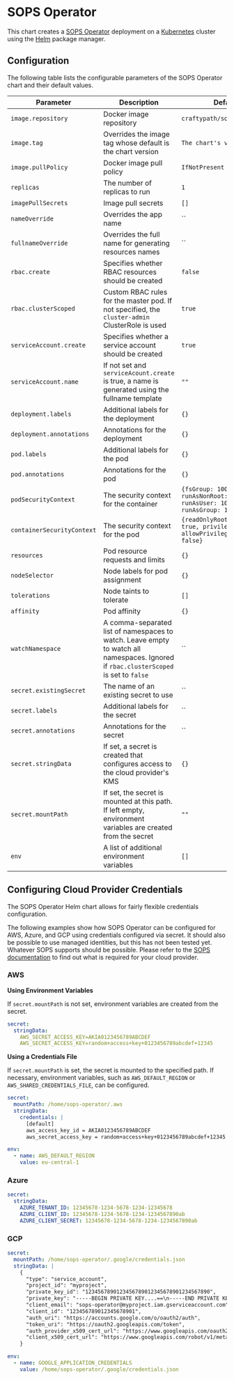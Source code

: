 # SOPS Operator

This chart creates a [SOPS Operator](https://github.com/craftypath/sops-operator) deployment on a [Kubernetes](http://kubernetes.io)
cluster using the [Helm](https://helm.sh) package manager.

## Configuration

The following table lists the configurable parameters of the SOPS Operator chart and their default values.

Parameter | Description | Default
--- | --- | ---
`image.repository` | Docker image repository | `craftypath/sops-operator`
`image.tag` | Overrides the image tag whose default is the chart version | `The chart's version`
`image.pullPolicy` | Docker image pull policy | `IfNotPresent`
`replicas` | The number of replicas to run | `1`
`imagePullSecrets`| Image pull secrets | `[]`
`nameOverride` | Overrides the app name | ``
`fullnameOverride` | Overrides the full name for generating resources names | ``
`rbac.create` | Specifies whether RBAC resources should be created | `false`
`rbac.clusterScoped` | Custom RBAC rules for the master pod. If not specified, the `cluster-admin` ClusterRole is used | `true`
`serviceAccount.create` | Specifies whether a service account should be created | `true`
`serviceAccount.name` | If not set and `serviceAcount.create` is true, a name is generated using the fullname template | `""`
`deployment.labels` | Additional labels for the deployment | `{}`
`deployment.annotations` | Annotations for the deployment | `{}`
`pod.labels` | Additional labels for the pod | `{}`
`pod.annotations` | Annotations for the pod | `{}`
`podSecurityContext` | The security context for the container | `{fsGroup: 1000, runAsNonRoot: true, runAsUser: 1000, runAsGroup: 1000}`
`containerSecurityContext` | The security context for the pod | `{readOnlyRootFilesystem: true, privileged: false, allowPrivilegeEscalation: false}`
`resources` | Pod resource requests and limits | `{}`
`nodeSelector` | Node labels for pod assignment | `{}`
`tolerations` | Node taints to tolerate | `[]`
`affinity` | Pod affinity| `{}`
`watchNamespace`| A comma-separated list of namespaces to watch. Leave empty to watch all namespaces. Ignored if `rbac.clusterScoped` is set to `false` | ``
`secret.existingSecret` | The name of an existing secret to use | ``
`secret.labels` | Additional labels for the secret | ``
`secret.annotations` | Annotations for the secret | ``
`secret.stringData` | If set, a secret is created that configures access to the cloud provider's KMS | `{}`
`secret.mountPath` | If set, the secret is mounted at this path. If left empty, environment variables are created from the secret | `""`
`env` | A list of additional environment variables | `[]`

## Configuring Cloud Provider Credentials

The SOPS Operator Helm chart allows for fairly flexible credentials configuration.

The following examples show how SOPS Operator can be configured for AWS, Azure, and GCP using credentials configured via secret.
It should also be possible to use managed identities, but this has not been tested yet.
Whatever SOPS supports should be possible.
Please refer to the [SOPS documentation](https://github.com/mozilla/sops) to find out what is required for your cloud provider.

### AWS

**Using Environment Variables**

If `secret.mountPath` is not set, environment variables are created from the secret.

```yaml
secret:
  stringData:
    AWS_SECRET_ACCESS_KEY=AKIA0123456789ABCDEF
    AWS_SECRET_ACCESS_KEY=random+access+key+0123456789abcdef+12345
```

**Using a Credentials File**

If `secret.mountPath` is set, the secret is mounted to the specified path.
If necessary, environment variables, such as `AWS_DEFAULT_REGION` or `AWS_SHARED_CREDENTIALS_FILE`, can be configured.

```yaml
secret:
  mountPath: /home/sops-operator/.aws
  stringData:
    credentials: |
      [default]
      aws_access_key_id = AKIA0123456789ABCDEF
      aws_secret_access_key = random+access+key+0123456789abcdef+12345

env:
  - name: AWS_DEFAULT_REGION
    value: eu-central-1
```

### Azure

```yaml
secret:
  stringData:
    AZURE_TENANT_ID: 12345678-1234-5678-1234-12345678
    AZURE_CLIENT_ID: 12345678-1234-5678-1234-1234567890ab
    AZURE_CLIENT_SECRET: 12345678-1234-5678-1234-1234567890ab
```

### GCP

```yaml
secret:
  mountPath: /home/sops-operator/.google/credentials.json
  stringData: |
    {
      "type": "service_account",
      "project_id": "myproject",
      "private_key_id": "1234567890123456789012345678901234567890",
      "private_key": "-----BEGIN PRIVATE KEY....==\n-----END PRIVATE KEY-----\n",
      "client_email": "sops-operator@myproject.iam.gserviceaccount.com",
      "client_id": "123456789012345678901",
      "auth_uri": "https://accounts.google.com/o/oauth2/auth",
      "token_uri": "https://oauth2.googleapis.com/token",
      "auth_provider_x509_cert_url": "https://www.googleapis.com/oauth2/v1/certs",
      "client_x509_cert_url": "https://www.googleapis.com/robot/v1/metadata/x509/sops-operator@myproject.iam.gserviceaccount.com"
    }

env:
  - name: GOOGLE_APPLICATION_CREDENTIALS
    value: /home/sops-operator/.google/credentials.json
```
